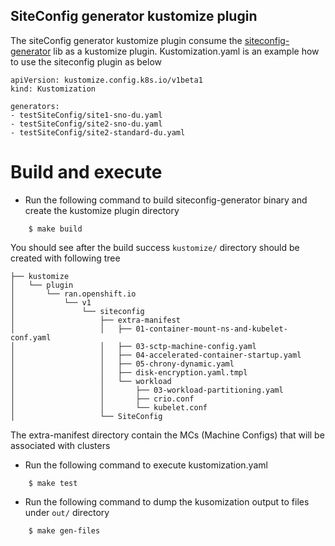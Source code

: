 ## SiteConfig generator kustomize plugin

The siteConfig generator kustomize plugin consume the [siteconfig-generator](https://github.com/openshift-kni/cnf-features-deploy/blob/master/ztp/siteconfig-generator) lib as a kustomize plugin. Kustomization.yaml is an example how to use the siteconfig plugin as below
```
apiVersion: kustomize.config.k8s.io/v1beta1
kind: Kustomization

generators:
- testSiteConfig/site1-sno-du.yaml
- testSiteConfig/site2-sno-du.yaml
- testSiteConfig/site2-standard-du.yaml
```


# Build and execute
- Run the following command to build siteconfig-generator binary and create the kustomize plugin directory
```
    $ make build
```
You should see after the build success `kustomize/` directory should be created with following tree
```
├── kustomize
│   └── plugin
│       └── ran.openshift.io
│           └── v1
│               └── siteconfig
│                   ├── extra-manifest
│                   │   ├── 01-container-mount-ns-and-kubelet-conf.yaml
│                   │   ├── 03-sctp-machine-config.yaml
│                   │   ├── 04-accelerated-container-startup.yaml
│                   │   ├── 05-chrony-dynamic.yaml
│                   │   ├── disk-encryption.yaml.tmpl
│                   │   └── workload
│                   │       ├── 03-workload-partitioning.yaml
│                   │       ├── crio.conf
│                   │       └── kubelet.conf
│                   └── SiteConfig

```
The extra-manifest directory contain the MCs (Machine Configs) that will be associated with clusters

- Run the following command to execute kustomization.yaml
```
    $ make test
```

- Run the following command to dump the kusomization output to files under `out/` directory
```
    $ make gen-files
```
